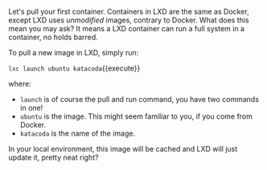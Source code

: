 
Let's pull your first container. Containers in LXD are the same as Docker, except LXD uses *unmodified* images, contrary to Docker. What does this mean you may ask? It means a LXD container can run a full system in a container, no holds barred.


To pull a new image in LXD, simply run:

`lxc launch ubuntu katacoda`{{execute}}

where:

 - `launch` is of course the pull and run command, you have two commands in one!
 - `ubuntu` is the image. This might seem familiar to you, if you come from Docker.
 - `katacoda` is the name of the image.

 In your local environment, this image will be cached and LXD will just update it, pretty neat right?